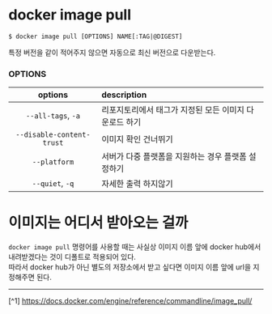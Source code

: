 # docker image pull
```shell
$ docker image pull [OPTIONS] NAME[:TAG|@DIGEST]
```

특정 버전을 같이 적어주지 않으면 자동으로 최신 버전으로 다운받는다.

### OPTIONS

|options|description|
|:---:|:---|
|`--all-tags`, `-a`|리포지토리에서 태그가 지정된 모든 이미지 다운로드 하기|
|`--disable-content-trust`|이미지 확인 건너뛰기|
|`--platform`|서버가 다중 플랫폼을 지원하는 경우 플랫폼 설정하기|
|`--quiet`, `-q`|자세한 출력 하지않기|

# 이미지는 어디서 받아오는 걸까
`docker image pull` 명령어를 사용할 때는 사실상 이미지 이름 앞에 docker hub에서 내려받겠다는 것이 디폴트로 적용되어 있다.<br>
따라서 docker hub가 아닌 별도의 저장소에서 받고 싶다면 이미지 이름 앞에 url을 지정해주면 된다.

---

[^1] https://docs.docker.com/engine/reference/commandline/image_pull/
